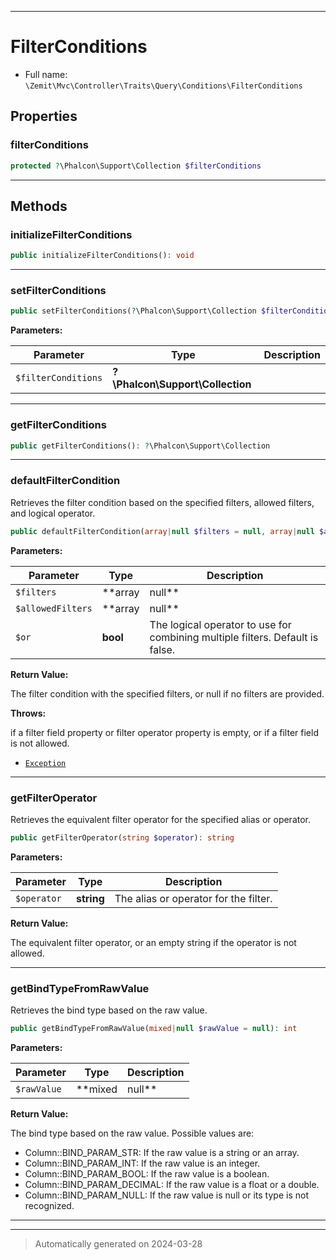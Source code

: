 ***

# FilterConditions





* Full name: `\Zemit\Mvc\Controller\Traits\Query\Conditions\FilterConditions`



## Properties


### filterConditions



```php
protected ?\Phalcon\Support\Collection $filterConditions
```






***

## Methods


### initializeFilterConditions



```php
public initializeFilterConditions(): void
```












***

### setFilterConditions



```php
public setFilterConditions(?\Phalcon\Support\Collection $filterConditions): void
```








**Parameters:**

| Parameter | Type | Description |
|-----------|------|-------------|
| `$filterConditions` | **?\Phalcon\Support\Collection** |  |





***

### getFilterConditions



```php
public getFilterConditions(): ?\Phalcon\Support\Collection
```












***

### defaultFilterCondition

Retrieves the filter condition based on the specified filters, allowed filters, and logical operator.

```php
public defaultFilterCondition(array|null $filters = null, array|null $allowedFilters = null, bool $or = false): array|string|null
```








**Parameters:**

| Parameter | Type | Description |
|-----------|------|-------------|
| `$filters` | **array|null** | An array of filters. |
| `$allowedFilters` | **array|null** | An array of allowed filters. |
| `$or` | **bool** | The logical operator to use for combining multiple filters. Default is false. |


**Return Value:**

The filter condition with the specified filters, or null if no filters are provided.



**Throws:**
<p>if a filter field property or filter operator property is empty, or if a filter field is not allowed.</p>

- [`Exception`](../../../../../../Exception.md)



***

### getFilterOperator

Retrieves the equivalent filter operator for the specified alias or operator.

```php
public getFilterOperator(string $operator): string
```








**Parameters:**

| Parameter | Type | Description |
|-----------|------|-------------|
| `$operator` | **string** | The alias or operator for the filter. |


**Return Value:**

The equivalent filter operator, or an empty string if the operator is not allowed.




***

### getBindTypeFromRawValue

Retrieves the bind type based on the raw value.

```php
public getBindTypeFromRawValue(mixed|null $rawValue = null): int
```








**Parameters:**

| Parameter | Type | Description |
|-----------|------|-------------|
| `$rawValue` | **mixed|null** | The raw value to determine the bind type for. |


**Return Value:**

The bind type based on the raw value. Possible values are:
- Column::BIND_PARAM_STR: If the raw value is a string or an array.
- Column::BIND_PARAM_INT: If the raw value is an integer.
- Column::BIND_PARAM_BOOL: If the raw value is a boolean.
- Column::BIND_PARAM_DECIMAL: If the raw value is a float or a double.
- Column::BIND_PARAM_NULL: If the raw value is null or its type is not recognized.




***

***
> Automatically generated on 2024-03-28

